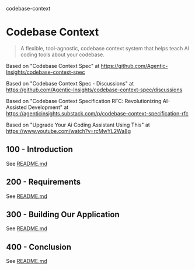 codebase-context
# Codebase Context

> A flexible, tool-agnostic, codebase context system that helps teach AI coding tools about your codebase.

Based on "Codebase Context Spec" at https://github.com/Agentic-Insights/codebase-context-spec

Based on "Codebase Context Spec - Discussions" at https://github.com/Agentic-Insights/codebase-context-spec/discussions

Based on "Codebase Context Specification RFC: Revolutionizing AI-Assisted Development" at https://agenticinsights.substack.com/p/codebase-context-specification-rfc

Based on "Upgrade Your Ai Coding Assistant Using This" at https://www.youtube.com/watch?v=rcMwYL2Wa8g

## 100 - Introduction

See [README.md](./100/README.md)

## 200 - Requirements

See [README.md](./200/README.md)

## 300 - Building Our Application

See [README.md](./300/README.md)

## 400 - Conclusion

See [README.md](./400/README.md)
